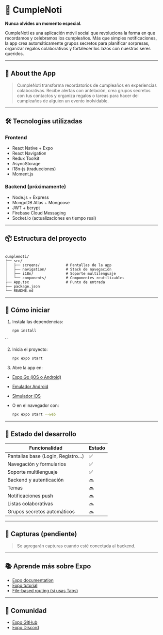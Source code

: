 # 🎉 CumpleNoti

**Nunca olvides un momento especial.**

CumpleNoti es una aplicación móvil social que revoluciona la forma en que recordamos y celebramos los cumpleaños. Más que simples notificaciones, la app crea automáticamente grupos secretos para planificar sorpresas, organizar regalos colaborativos y fortalecer los lazos con nuestros seres queridos.

---

## 📱 About the App

> CumpleNoti transforma recordatorios de cumpleaños en experiencias colaborativas. Recibe alertas con antelación, crea grupos secretos con tus contactos y organiza regalos o tareas para hacer del cumpleaños de alguien un evento inolvidable.

---

## 🛠 Tecnologías utilizadas

### Frontend
- React Native + Expo
- React Navigation
- Redux Toolkit
- AsyncStorage
- i18n-js (traducciones)
- Moment.js

### Backend (próximamente)
- Node.js + Express
- MongoDB Atlas + Mongoose
- JWT + bcrypt
- Firebase Cloud Messaging
- Socket.io (actualizaciones en tiempo real)

---

## 📦 Estructura del proyecto

```

cumplenoti/
├── src/
│   ├── screens/            # Pantallas de la app
│   ├── navigation/         # Stack de navegación
│   ├── i18n/               # Soporte multilenguaje
│   └── components/         # Componentes reutilizables
├── App.tsx                 # Punto de entrada
├── package.json
└── README.md

````

---

## 🚀 Cómo iniciar

1. Instala las dependencias:

   ```bash
   npm install
   
``

2. Inicia el proyecto:

   ```bash
   npx expo start
   ```

3. Abre la app en:

* [Expo Go (iOS o Android)](https://expo.dev/go)
* [Emulador Android](https://docs.expo.dev/workflow/android-studio-emulator/)
* [Simulador iOS](https://docs.expo.dev/workflow/ios-simulator/)
* O en el navegador con:

  ```bash
  npx expo start --web
  ```

---

## 🧪 Estado del desarrollo

| Funcionalidad                     | Estado |
| --------------------------------- | ------ |
| Pantallas base (Login, Registro…) | ✅      |
| Navegación y formularios          | ✅      |
| Soporte multilenguaje             | ✅      |
| Backend y autenticación           | 🔜     |
| Temas           | 🔜     |
| Notificaciones push               | 🔜     |
| Listas colaborativas              | 🔜     |
| Grupos secretos automáticos       | 🔜     |

---

## 📸 Capturas (pendiente)

> Se agregarán capturas cuando esté conectada al backend.

---

## 📚 Aprende más sobre Expo

* [Expo documentation](https://docs.expo.dev/)
* [Expo tutorial](https://docs.expo.dev/tutorial/introduction/)
* [File-based routing (si usas Tabs)](https://docs.expo.dev/router/introduction/)

---

## 🤝 Comunidad

* [Expo GitHub](https://github.com/expo/expo)
* [Expo Discord](https://chat.expo.dev)

